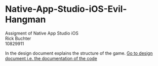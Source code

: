 Native-App-Studio-iOS-Evil-Hangman
==================================
Assigment of Native App Studio iOS<br>
Rick Buchter <br>
10829911

In the design document explains the structure of the game. 
[Go to design document i.e. the documentation of the code](https://github.com/rbuchter/Native-App-Studio-iOS-Evil-Hangman/blob/master/doc/Design%20document.md)
